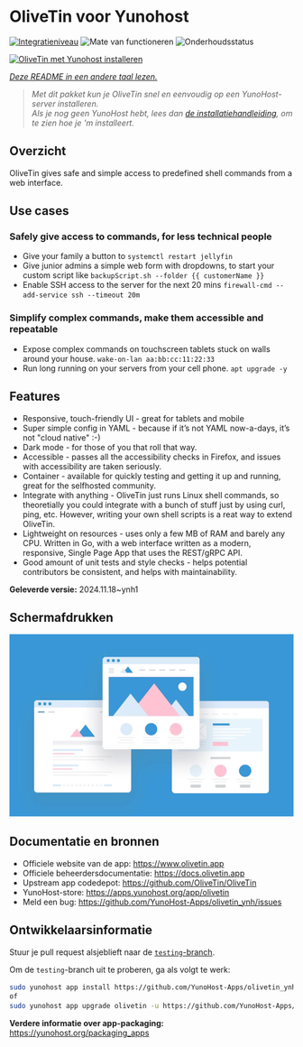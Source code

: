 <!--
NB: Deze README is automatisch gegenereerd door <https://github.com/YunoHost/apps/tree/master/tools/readme_generator>
Hij mag NIET handmatig aangepast worden.
-->

# OliveTin voor Yunohost

[![Integratieniveau](https://dash.yunohost.org/integration/olivetin.svg)](https://ci-apps.yunohost.org/ci/apps/olivetin/) ![Mate van functioneren](https://ci-apps.yunohost.org/ci/badges/olivetin.status.svg) ![Onderhoudsstatus](https://ci-apps.yunohost.org/ci/badges/olivetin.maintain.svg)

[![OliveTin met Yunohost installeren](https://install-app.yunohost.org/install-with-yunohost.svg)](https://install-app.yunohost.org/?app=olivetin)

*[Deze README in een andere taal lezen.](./ALL_README.md)*

> *Met dit pakket kun je OliveTin snel en eenvoudig op een YunoHost-server installeren.*  
> *Als je nog geen YunoHost hebt, lees dan [de installatiehandleiding](https://yunohost.org/install), om te zien hoe je 'm installeert.*

## Overzicht

OliveTin gives safe and simple access to predefined shell commands from a web interface.

## Use cases
###  Safely give access to commands, for less technical people

- Give your family a button to `systemctl restart jellyfin`
- Give junior admins a simple web form with dropdowns, to start your custom script like `backupScript.sh --folder {{ customerName }}`
- Enable SSH access to the server for the next 20 mins `firewall-cmd --add-service ssh --timeout 20m`

### Simplify complex commands, make them accessible and repeatable

- Expose complex commands on touchscreen tablets stuck on walls around your house. `wake-on-lan aa:bb:cc:11:22:33`
- Run long running on your servers from your cell phone. `apt upgrade -y`

## Features

- Responsive, touch-friendly UI - great for tablets and mobile
- Super simple config in YAML - because if it’s not YAML now-a-days, it’s not "cloud native" :-)
- Dark mode - for those of you that roll that way.
- Accessible - passes all the accessibility checks in Firefox, and issues with accessibility are taken seriously.
- Container - available for quickly testing and getting it up and running, great for the selfhosted community.
- Integrate with anything - OliveTin just runs Linux shell commands, so theoretially you could integrate with a bunch of stuff just by using curl, ping, etc. However, writing your own shell scripts is a reat way to extend OliveTin.
- Lightweight on resources - uses only a few MB of RAM and barely any CPU. Written in Go, with a web interface written as a modern, responsive, Single Page App that uses the REST/gRPC API.
- Good amount of unit tests and style checks - helps potential contributors be consistent, and helps with maintainability.


**Geleverde versie:** 2024.11.18~ynh1

## Schermafdrukken

![Schermafdrukken van OliveTin](./doc/screenshots/example.jpg)

## Documentatie en bronnen

- Officiele website van de app: <https://www.olivetin.app>
- Officiele beheerdersdocumentatie: <https://docs.olivetin.app>
- Upstream app codedepot: <https://github.com/OliveTin/OliveTin>
- YunoHost-store: <https://apps.yunohost.org/app/olivetin>
- Meld een bug: <https://github.com/YunoHost-Apps/olivetin_ynh/issues>

## Ontwikkelaarsinformatie

Stuur je pull request alsjeblieft naar de [`testing`-branch](https://github.com/YunoHost-Apps/olivetin_ynh/tree/testing).

Om de `testing`-branch uit te proberen, ga als volgt te werk:

```bash
sudo yunohost app install https://github.com/YunoHost-Apps/olivetin_ynh/tree/testing --debug
of
sudo yunohost app upgrade olivetin -u https://github.com/YunoHost-Apps/olivetin_ynh/tree/testing --debug
```

**Verdere informatie over app-packaging:** <https://yunohost.org/packaging_apps>
